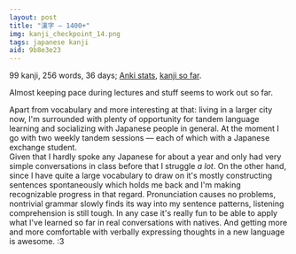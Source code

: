```yaml
---
layout: post
title: "漢字 — 1400+"
img: kanji_checkpoint_14.png
tags: japanese kanji
aid: 9b8e3e23
---
```


99 kanji, 256 words, 36 days; [Anki stats](/assets/img/blog/anki_stats_141120.png), [kanji so far](/assets/dl/kanji_checkpoint_14).

Almost keeping pace during lectures and stuff seems to work out so far.

Apart from vocabulary and more interesting at that: living in a larger city now, I'm surrounded with plenty of opportunity for tandem language learning and socializing with Japanese people in general. At the moment I go with two weekly tandem sessions — each of which with a Japanese exchange student.  
Given that I hardly spoke any Japanese for about a year and only had very simple conversations in class before that I struggle *a lot*. On the other hand, since I have quite a large vocabulary to draw on it's mostly constructing sentences spontaneously which holds me back and I'm making recognizable progress in that regard. Pronunciation causes no problems, nontrivial grammar slowly finds its way into my sentence patterns, listening comprehension is still tough. In any case it's really fun to be able to apply what I've learned so far in real conversations with natives. And getting more and more comfortable with verbally expressing thoughts in a new language is awesome. :3